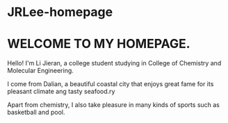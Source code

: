 # JRLee-homepage
# **WELCOME TO MY HOMEPAGE.**

Hello! I'm Li Jieran, a college student studying in College of Chemistry and Molecular Engineering.

I come from Dalian, a beautiful coastal city that enjoys great fame for its pleasant climate ang tasty seafood.ry 

Apart from chemistry, I also take pleasure in many kinds of sports such as basketball and pool.
